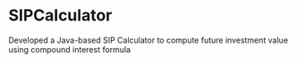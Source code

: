 # SIPCalculator
Developed a Java-based SIP Calculator to compute future investment value using compound interest formula
